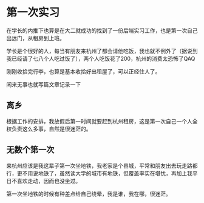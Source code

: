 # 第一次实习

在学长的内推下也算是在大二就成功的找到了一份后端实习工作，也是第一次自己出远门，从租房到上班。

学长是个很好的人，每当有朋友来杭州了都会请他吃饭，我也就不例外了（据说到我已经请了七八个人吃过饭了），两个人吃饭花了200，杭州的消费太恐怖了QAQ

刚刚收拾完行李，也算是基本收拾好出租屋了，可以正经住人了。

闲来无事也就写篇文章记录一下

## 离乡

根据工作的安排，我放假后第一时间就要赶到杭州租房，这是第一次自己一个人全权负责这么多事，自然是很迷茫的。

## 无数个第一次

来杭州应该是我这辈子第一次坐地铁，我老家是个县城，平常和朋友出去玩走路都行，更不用说地铁了，虽然读大学的城市有地铁，但覆盖率实在堪忧，再加上我平日不喜欢走动，因而也没坐过。

第一次坐地铁的时候有种差点给自己绕晕，我是谁，我在哪，很迷茫。